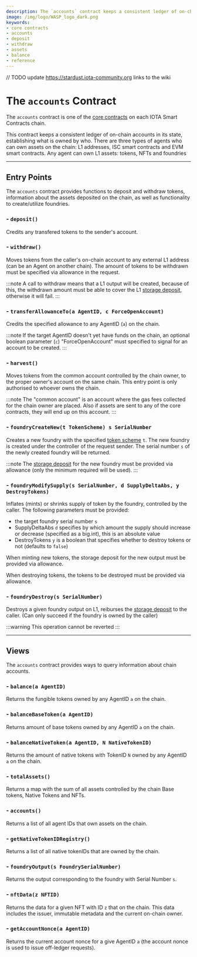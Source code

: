 ```yaml
---
description: The `accounts` contract keeps a consistent ledger of on-chain accounts in its state for the agents that control them. There are two types of agents who can do it, L1 addresses and smart contracts.
image: /img/logo/WASP_logo_dark.png
keywords:
- core contracts
- accounts
- deposit
- withdraw
- assets
- balance
- reference
--- 
```


// TODO  update <https://stardust.iota-community.org> links to the wiki

# The `accounts` Contract

The `accounts` contract is one of the [core contracts](overview.md) on each IOTA Smart Contracts
chain.

This contract keeps a consistent ledger of on-chain accounts in its state, establishing what is owned by who.
There are three types of agents who can own assets on the chain: L1 addresses, ISC smart contracts and EVM smart contracts.
Any agent can own L1 assets: tokens, NFTs and foundries

---

## Entry Points

The `accounts` contract provides functions to deposit and withdraw tokens, information about the assets deposited on the chain, as well as functionality to create/utilize foundries.  

### - `deposit()`

Credits any transfered tokens to the sender's account.

### - `withdraw()`

Moves tokens from the caller's on-chain account to any external L1 address (can be an Agent on another chain).
The amount of tokens to be withdrawn must be specified via allowance in the request.

:::note
A call to withdraw means that a L1 output will be created, because of this, the withdrawn amount must be able to cover the L1 [storage deposit](https://stardust.iota-community.org/introduction/develop/introduction/what_is_stardust#storage-deposit-system), otherwise it will fail.
:::

### - `transferAllowanceTo(a AgentID, c ForceOpenAccount)`

Credits the specified allowance to any AgentID (`a`) on the chain.

:::note
If the target AgentID doesn't yet have funds on the chain, an optional boolean parameter (`c`) "ForceOpenAccount" must specified to signal for an account to be created.
:::

### - `harvest()`

Moves tokens from the common account controlled by the chain owner, to the proper owner's account on the same chain. This entry point is only authorised to whoever owns the chain.

:::note
The "common account" is an account where the gas fees collected for the chain owner are placed. Also if assets are sent to any of the core contracts, they will end up on this account.
:::

### - `foundryCreateNew(t TokenScheme) s SerialNumber`

Creates a new foundry with the specified [token scheme](https://stardust.iota-community.org/introduction/develop/protocol/foundry) `t`. The new foundry is created under the controller of the request sender.
The serial number `s` of the newly created foundry will be returned.

:::note
The [storage deposit](https://stardust.iota-community.org/introduction/develop/introduction/what_is_stardust#storage-deposit-system) for the new foundry must be provided via allowance (only the minimum required will be used).
:::

### - `foundryModifySupply(s SerialNumber, d SupplyDeltaAbs, y DestroyTokens)`

Inflates (mints) or shrinks supply of token by the foundry, controlled by the caller.
The following parameters must be provided:

- the target foundry serial number `s`
- SupplyDeltaAbs `d` specifies by which amount the supply should increase or decrease (specified as a big.int), this is an absolute value
- DestroyTokens `y` is a boolean that specifies whether to destroy tokens or not (defaults to `false`)

When minting new tokens, the storage deposit for the new output must be provided via allowance.

When destroying tokens, the tokens to be destroyed must be provided via allowance.

### - `foundryDestroy(s SerialNumber)`

Destroys a given foundry output on L1, reiburses the [storage deposit](https://stardust.iota-community.org/introduction/develop/introduction/what_is_stardust#storage-deposit-system) to the caller. (Can only succeed if the foundry is owned by the caller)

:::warning
This operation cannot be reverted
:::

---

## Views

The `accounts` contract provides ways to query information about chain accounts.

### - `balance(a AgentID)`

Returns the fungible tokens owned by any AgentID `a` on the chain.

### - `balanceBaseToken(a AgentID)`

Returns amount of base tokens owned by any AgentID `a` on the chain.

### - `balanceNativeToken(a AgentID, N NativeTokenID)`

Returns the amount of native tokens with TokenID `N` owned by any AgentID `a`  on the chain.

### - `totalAssets()`

Returns a map with the sum of all assets controlled by the chain Base tokens, Native Tokens and NFTs.

### - `accounts()`

Returns a list of all agent IDs that own assets on the chain.

### - `getNativeTokenIDRegistry()`

Returns a list of all native tokenIDs that are owned by the chain.

### - `foundryOutput(s FoundrySerialNumber)`

Returns the output corresponding to the foundry with Serial Number `s`.

### - `nftData(z NFTID)`

Returns the data for a given NFT with ID `z` that on the chain. This data includes the issuer, immutable metadata and the current on-chain owner.

### - `getAccountNonce(a AgentID)`

Returns the current account nonce for a give AgentID `a` (the account nonce is used to issue off-ledger requests).
